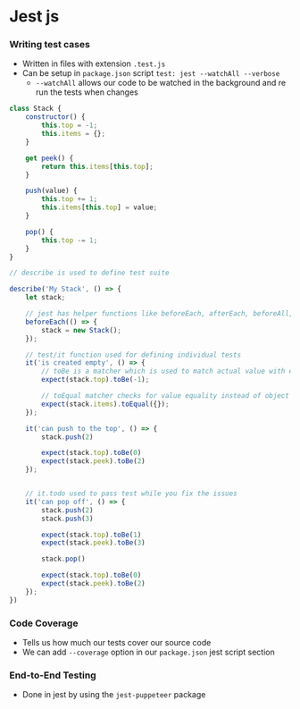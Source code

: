 # Jest js

### Writing test cases

* Written in files with extension `.test.js`
* Can be setup in `package.json` script `test: jest --watchAll --verbose`
  * `--watchAll` allows our code to be watched in the background and re run the tests when changes

```js
class Stack {
	constructor() {
		this.top = -1;
		this.items = {};
	}

	get peek() {
		return this.items[this.top];
	}

	push(value) {
		this.top += 1;
		this.items[this.top] = value;
	}

	pop() {
		this.top -= 1;
	}
}

// describe is used to define test suite

describe('My Stack', () => {
	let stack;

	// jest has helper functions like beforeEach, afterEach, beforeAll, afterAll
	beforeEach(() => {
		stack = new Stack();
	});

	// test/it function used for defining individual tests
	it('is created empty', () => {
		// toBe is a matcher which is used to match actual value with expected value
		expect(stack.top).toBe(-1);

		// toEqual matcher checks for value equality instead of object reference itself
		expect(stack.items).toEqual({});
	});

	it('can push to the top', () => {
		stack.push(2)

		expect(stack.top).toBe(0)
		expect(stack.peek).toBe(2)
	});


	// it.todo used to pass test while you fix the issues
	it('can pop off', () => {
		stack.push(2)
		stack.push(3)

		expect(stack.top).toBe(1)
		expect(stack.peek).toBe(3)

		stack.pop()

		expect(stack.top).toBe(0)
		expect(stack.peek).toBe(2)
	});
})
```



### Code Coverage

* Tells us how much our tests cover our source code
* We can add `--coverage` option in our `package.json` jest script section



### End-to-End Testing

* Done in jest by using the `jest-puppeteer` package

